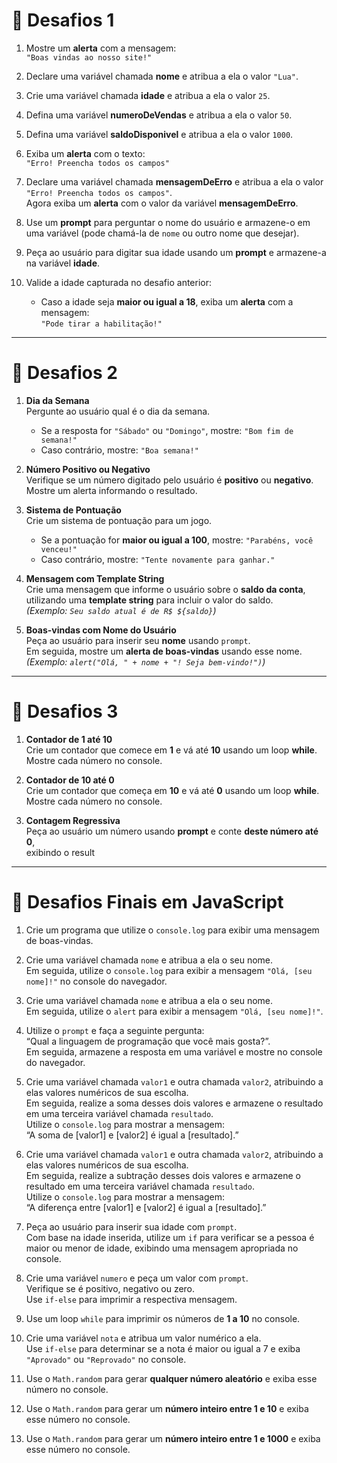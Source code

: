 # 🧩 Desafios 1

1. Mostre um **alerta** com a mensagem:  
   `"Boas vindas ao nosso site!"`

2. Declare uma variável chamada **nome** e atribua a ela o valor `"Lua"`.

3. Crie uma variável chamada **idade** e atribua a ela o valor `25`.

4. Defina uma variável **numeroDeVendas** e atribua a ela o valor `50`.

5. Defina uma variável **saldoDisponivel** e atribua a ela o valor `1000`.

6. Exiba um **alerta** com o texto:  
   `"Erro! Preencha todos os campos"`

7. Declare uma variável chamada **mensagemDeErro** e atribua a ela o valor `"Erro! Preencha todos os campos"`.  
   Agora exiba um **alerta** com o valor da variável **mensagemDeErro**.

8. Use um **prompt** para perguntar o nome do usuário e armazene-o em uma variável (pode chamá-la de `nome` ou outro nome que desejar).

9. Peça ao usuário para digitar sua idade usando um **prompt** e armazene-a na variável **idade**.

10. Valide a idade capturada no desafio anterior:  
    - Caso a idade seja **maior ou igual a 18**, exiba um **alerta** com a mensagem:  
      `"Pode tirar a habilitação!"`
---

# 🧩 Desafios 2

1. **Dia da Semana**  
   Pergunte ao usuário qual é o dia da semana.  
   - Se a resposta for `"Sábado"` ou `"Domingo"`, mostre: `"Bom fim de semana!"`  
   - Caso contrário, mostre: `"Boa semana!"`

2. **Número Positivo ou Negativo**  
   Verifique se um número digitado pelo usuário é **positivo** ou **negativo**.  
   Mostre um alerta informando o resultado.

3. **Sistema de Pontuação**  
   Crie um sistema de pontuação para um jogo.  
   - Se a pontuação for **maior ou igual a 100**, mostre: `"Parabéns, você venceu!"`  
   - Caso contrário, mostre: `"Tente novamente para ganhar."`

4. **Mensagem com Template String**  
   Crie uma mensagem que informe o usuário sobre o **saldo da conta**,  
   utilizando uma **template string** para incluir o valor do saldo.  
   *(Exemplo: `Seu saldo atual é de R$ ${saldo}`)*

5. **Boas-vindas com Nome do Usuário**  
   Peça ao usuário para inserir seu **nome** usando `prompt`.  
   Em seguida, mostre um **alerta de boas-vindas** usando esse nome.  
   *(Exemplo: `alert("Olá, " + nome + "! Seja bem-vindo!")`)*

---
# 🔁 Desafios 3

1. **Contador de 1 até 10**  
   Crie um contador que comece em **1** e vá até **10** usando um loop **while**.  
   Mostre cada número no console.

2. **Contador de 10 até 0**  
   Crie um contador que começa em **10** e vá até **0** usando um loop **while**.  
   Mostre cada número no console.

3. **Contagem Regressiva**  
   Peça ao usuário um número usando **prompt** e conte **deste número até 0**,  
   exibindo o result
---

# 🚀 Desafios Finais em JavaScript

1. Crie um programa que utilize o `console.log` para exibir uma mensagem de boas-vindas.

2. Crie uma variável chamada `nome` e atribua a ela o seu nome.  
   Em seguida, utilize o `console.log` para exibir a mensagem `"Olá, [seu nome]!"` no console do navegador.

3. Crie uma variável chamada `nome` e atribua a ela o seu nome.  
   Em seguida, utilize o `alert` para exibir a mensagem `"Olá, [seu nome]!"`.

4. Utilize o `prompt` e faça a seguinte pergunta:  
   “Qual a linguagem de programação que você mais gosta?”.  
   Em seguida, armazene a resposta em uma variável e mostre no console do navegador.

5. Crie uma variável chamada `valor1` e outra chamada `valor2`, atribuindo a elas valores numéricos de sua escolha.  
   Em seguida, realize a soma desses dois valores e armazene o resultado em uma terceira variável chamada `resultado`.  
   Utilize o `console.log` para mostrar a mensagem:  
   “A soma de [valor1] e [valor2] é igual a [resultado].”

6. Crie uma variável chamada `valor1` e outra chamada `valor2`, atribuindo a elas valores numéricos de sua escolha.  
   Em seguida, realize a subtração desses dois valores e armazene o resultado em uma terceira variável chamada `resultado`.  
   Utilize o `console.log` para mostrar a mensagem:  
   “A diferença entre [valor1] e [valor2] é igual a [resultado].”

7. Peça ao usuário para inserir sua idade com `prompt`.  
   Com base na idade inserida, utilize um `if` para verificar se a pessoa é maior ou menor de idade, exibindo uma mensagem apropriada no console.

8. Crie uma variável `numero` e peça um valor com `prompt`.  
   Verifique se é positivo, negativo ou zero.  
   Use `if-else` para imprimir a respectiva mensagem.

9. Use um loop `while` para imprimir os números de **1 a 10** no console.

10. Crie uma variável `nota` e atribua um valor numérico a ela.  
    Use `if-else` para determinar se a nota é maior ou igual a 7 e exiba `"Aprovado"` ou `"Reprovado"` no console.

11. Use o `Math.random` para gerar **qualquer número aleatório** e exiba esse número no console.

12. Use o `Math.random` para gerar um **número inteiro entre 1 e 10** e exiba esse número no console.

13. Use o `Math.random` para gerar um **número inteiro entre 1 e 1000** e exiba esse número no console.

